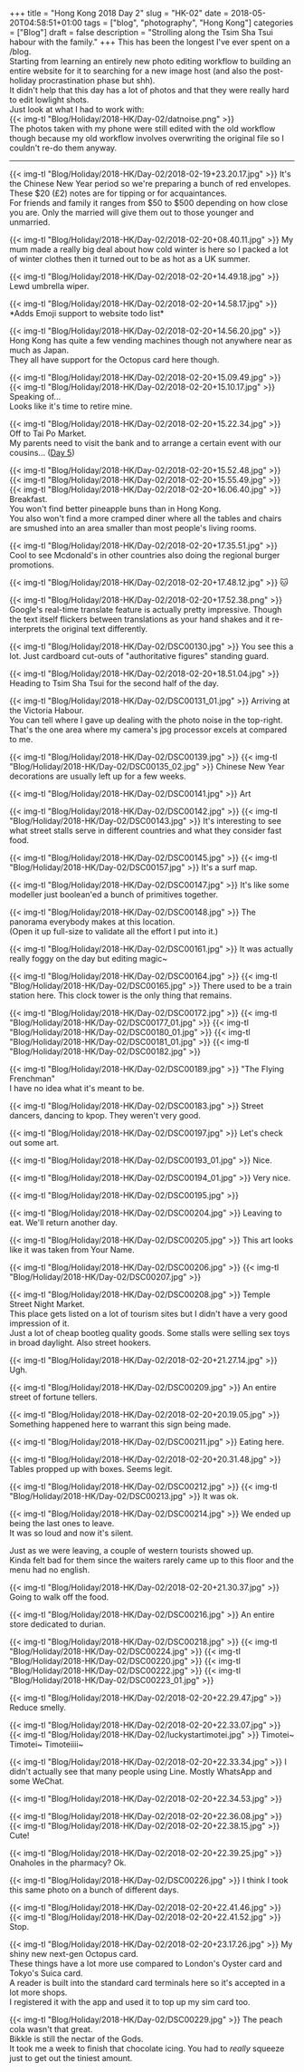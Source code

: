 +++
title = "Hong Kong 2018 Day 2"
slug = "HK-02"
date = 2018-05-20T04:58:51+01:00
tags = ["blog", "photography", "Hong Kong"]
categories = ["Blog"]
draft = false
description = "Strolling along the Tsim Sha Tsui habour with the family."
+++
This has been the longest I've ever spent on a /blog.  
Starting from learning an entirely new photo editing workflow to building an entire website for it to searching for a new image host (and also the post-holiday procrastination phase but shh).  
It didn't help that this day has a lot of photos and that they were really hard to edit lowlight shots.  
Just look at what I had to work with:  
{{< img-tl "Blog/Holiday/2018-HK/Day-02/datnoise.png" >}}  
The photos taken with my phone were still edited with the old workflow though because my old workflow involves overwriting the original file so I couldn't re-do them anyway.
<!--more-->
***

{{< img-tl "Blog/Holiday/2018-HK/Day-02/2018-02-19+23.20.17.jpg" >}}
It's the Chinese New Year period so we're preparing a bunch of red envelopes.  
These $20 (£2) notes are for tipping or for acquaintances.  
For friends and family it ranges from $50 to $500 depending on how close you are. Only the married will give them out to those younger and unmarried.

{{< img-tl "Blog/Holiday/2018-HK/Day-02/2018-02-20+08.40.11.jpg" >}}
My mum made a really big deal about how cold winter is here so I packed a lot of winter clothes then it turned out to be as hot as a UK summer.

{{< img-tl "Blog/Holiday/2018-HK/Day-02/2018-02-20+14.49.18.jpg" >}}
Lewd umbrella wiper.

{{< img-tl "Blog/Holiday/2018-HK/Day-02/2018-02-20+14.58.17.jpg" >}}
\*Adds Emoji support to website todo list\*

{{< img-tl "Blog/Holiday/2018-HK/Day-02/2018-02-20+14.56.20.jpg" >}}
Hong Kong has quite a few vending machines though not anywhere near as much as Japan.  
They all have support for the Octopus card here though.

{{< img-tl "Blog/Holiday/2018-HK/Day-02/2018-02-20+15.09.49.jpg" >}}
{{< img-tl "Blog/Holiday/2018-HK/Day-02/2018-02-20+15.10.17.jpg" >}}
Speaking of...  
Looks like it's time to retire mine.

{{< img-tl "Blog/Holiday/2018-HK/Day-02/2018-02-20+15.22.34.jpg" >}}
Off to Tai Po Market.  
My parents need to visit the bank and to arrange a certain event with our cousins... ([Day 5](/blog/2018/hk-05/))

{{< img-tl "Blog/Holiday/2018-HK/Day-02/2018-02-20+15.52.48.jpg" >}}
{{< img-tl "Blog/Holiday/2018-HK/Day-02/2018-02-20+15.55.49.jpg" >}}
{{< img-tl "Blog/Holiday/2018-HK/Day-02/2018-02-20+16.06.40.jpg" >}}
Breakfast.  
You won't find better pineapple buns than in Hong Kong.  
You also won't find a more cramped diner where all the tables and chairs are smushed into an area smaller than most people's living rooms.

{{< img-tl "Blog/Holiday/2018-HK/Day-02/2018-02-20+17.35.51.jpg" >}}
Cool to see Mcdonald's in other countries also doing the regional burger promotions.

{{< img-tl "Blog/Holiday/2018-HK/Day-02/2018-02-20+17.48.12.jpg" >}}
:cat:

{{< img-tl "Blog/Holiday/2018-HK/Day-02/2018-02-20+17.52.38.png" >}}
Google's real-time translate feature is actually pretty impressive. Though the text itself flickers between translations as your hand shakes and it re-interprets the original text differently.

{{< img-tl "Blog/Holiday/2018-HK/Day-02/DSC00130.jpg" >}}
You see this a lot. Just cardboard cut-outs of "authoritative figures" standing guard.

{{< img-tl "Blog/Holiday/2018-HK/Day-02/2018-02-20+18.51.04.jpg" >}}
Heading to Tsim Sha Tsui for the second half of the day.

{{< img-tl "Blog/Holiday/2018-HK/Day-02/DSC00131_01.jpg" >}}
Arriving at the Victoria Habour.  
You can tell where I gave up dealing with the photo noise in the top-right. That's the one area where my camera's jpg processor excels at compared to me.

{{< img-tl "Blog/Holiday/2018-HK/Day-02/DSC00139.jpg" >}}
{{< img-tl "Blog/Holiday/2018-HK/Day-02/DSC00135_02.jpg" >}}
Chinese New Year decorations are usually left up for a few weeks.

{{< img-tl "Blog/Holiday/2018-HK/Day-02/DSC00141.jpg" >}}
Art

{{< img-tl "Blog/Holiday/2018-HK/Day-02/DSC00142.jpg" >}}
{{< img-tl "Blog/Holiday/2018-HK/Day-02/DSC00143.jpg" >}}
It's interesting to see what street stalls serve in different countries and what they consider fast food.

{{< img-tl "Blog/Holiday/2018-HK/Day-02/DSC00145.jpg" >}}
{{< img-tl "Blog/Holiday/2018-HK/Day-02/DSC00157.jpg" >}}
It's a surf map.

{{< img-tl "Blog/Holiday/2018-HK/Day-02/DSC00147.jpg" >}}
It's like some modeller just boolean'ed a bunch of primitives together.

{{< img-tl "Blog/Holiday/2018-HK/Day-02/DSC00148.jpg" >}}
The panorama everybody makes at this location.  
(Open it up full-size to validate all the effort I put into it.)

{{< img-tl "Blog/Holiday/2018-HK/Day-02/DSC00161.jpg" >}}
It was actually really foggy on the day but editing magic~

{{< img-tl "Blog/Holiday/2018-HK/Day-02/DSC00164.jpg" >}}
{{< img-tl "Blog/Holiday/2018-HK/Day-02/DSC00165.jpg" >}}
There used to be a train station here. This clock tower is the only thing that remains.

{{< img-tl "Blog/Holiday/2018-HK/Day-02/DSC00172.jpg" >}}
{{< img-tl "Blog/Holiday/2018-HK/Day-02/DSC00177_01.jpg" >}}
{{< img-tl "Blog/Holiday/2018-HK/Day-02/DSC00180_01.jpg" >}}
{{< img-tl "Blog/Holiday/2018-HK/Day-02/DSC00181_01.jpg" >}}
{{< img-tl "Blog/Holiday/2018-HK/Day-02/DSC00182.jpg" >}}

{{< img-tl "Blog/Holiday/2018-HK/Day-02/DSC00189.jpg" >}}
"The Flying Frenchman"  
I have no idea what it's meant to be.

{{< img-tl "Blog/Holiday/2018-HK/Day-02/DSC00183.jpg" >}}
Street dancers, dancing to kpop. They weren't very good.

{{< img-tl "Blog/Holiday/2018-HK/Day-02/DSC00197.jpg" >}}
Let's check out some art.

{{< img-tl "Blog/Holiday/2018-HK/Day-02/DSC00193_01.jpg" >}}
Nice.

{{< img-tl "Blog/Holiday/2018-HK/Day-02/DSC00194_01.jpg" >}}
Very nice.

{{< img-tl "Blog/Holiday/2018-HK/Day-02/DSC00195.jpg" >}}

{{< img-tl "Blog/Holiday/2018-HK/Day-02/DSC00204.jpg" >}}
Leaving to eat. We'll return another day.

{{< img-tl "Blog/Holiday/2018-HK/Day-02/DSC00205.jpg" >}}
This art looks like it was taken from Your Name.

{{< img-tl "Blog/Holiday/2018-HK/Day-02/DSC00206.jpg" >}}
{{< img-tl "Blog/Holiday/2018-HK/Day-02/DSC00207.jpg" >}}

{{< img-tl "Blog/Holiday/2018-HK/Day-02/DSC00208.jpg" >}}
Temple Street Night Market.  
This place gets listed on a lot of tourism sites but I didn't have a very good impression of it.  
Just a lot of cheap bootleg quality goods. Some stalls were selling sex toys in broad daylight. Also street hookers.

{{< img-tl "Blog/Holiday/2018-HK/Day-02/2018-02-20+21.27.14.jpg" >}}
Ugh.

{{< img-tl "Blog/Holiday/2018-HK/Day-02/DSC00209.jpg" >}}
An entire street of fortune tellers.

{{< img-tl "Blog/Holiday/2018-HK/Day-02/2018-02-20+20.19.05.jpg" >}}
Something happened here to warrant this sign being made.

{{< img-tl "Blog/Holiday/2018-HK/Day-02/DSC00211.jpg" >}}
Eating here.

{{< img-tl "Blog/Holiday/2018-HK/Day-02/2018-02-20+20.31.48.jpg" >}}
Tables propped up with boxes. Seems legit.

{{< img-tl "Blog/Holiday/2018-HK/Day-02/DSC00212.jpg" >}}
{{< img-tl "Blog/Holiday/2018-HK/Day-02/DSC00213.jpg" >}}
It was ok.

{{< img-tl "Blog/Holiday/2018-HK/Day-02/DSC00214.jpg" >}}
We ended up being the last ones to leave.  
It was so loud and now it's silent.

Just as we were leaving, a couple of western tourists showed up.  
Kinda felt bad for them since the waiters rarely came up to this floor and the menu had no english.

{{< img-tl "Blog/Holiday/2018-HK/Day-02/2018-02-20+21.30.37.jpg" >}}
Going to walk off the food.

{{< img-tl "Blog/Holiday/2018-HK/Day-02/DSC00216.jpg" >}}
An entire store dedicated to durian.

{{< img-tl "Blog/Holiday/2018-HK/Day-02/DSC00218.jpg" >}}
{{< img-tl "Blog/Holiday/2018-HK/Day-02/DSC00224.jpg" >}}
{{< img-tl "Blog/Holiday/2018-HK/Day-02/DSC00220.jpg" >}}
{{< img-tl "Blog/Holiday/2018-HK/Day-02/DSC00222.jpg" >}}
{{< img-tl "Blog/Holiday/2018-HK/Day-02/DSC00223_01.jpg" >}}

{{< img-tl "Blog/Holiday/2018-HK/Day-02/2018-02-20+22.29.47.jpg" >}}
Reduce smelly.

{{< img-tl "Blog/Holiday/2018-HK/Day-02/2018-02-20+22.33.07.jpg" >}}
{{< img-tl "Blog/Holiday/2018-HK/Day-02/luckystartimotei.jpg" >}}
Timotei~ Timotei~ Timoteiiii~

{{< img-tl "Blog/Holiday/2018-HK/Day-02/2018-02-20+22.33.34.jpg" >}}
I didn't actually see that many people using Line. Mostly WhatsApp and some WeChat.

{{< img-tl "Blog/Holiday/2018-HK/Day-02/2018-02-20+22.34.53.jpg" >}}

{{< img-tl "Blog/Holiday/2018-HK/Day-02/2018-02-20+22.36.08.jpg" >}}
{{< img-tl "Blog/Holiday/2018-HK/Day-02/2018-02-20+22.38.15.jpg" >}}
Cute!

{{< img-tl "Blog/Holiday/2018-HK/Day-02/2018-02-20+22.39.25.jpg" >}}
Onaholes in the pharmacy? Ok.

{{< img-tl "Blog/Holiday/2018-HK/Day-02/DSC00226.jpg" >}}
I think I took this same photo on a bunch of different days.

{{< img-tl "Blog/Holiday/2018-HK/Day-02/2018-02-20+22.41.46.jpg" >}}
{{< img-tl "Blog/Holiday/2018-HK/Day-02/2018-02-20+22.41.52.jpg" >}}
Stop.

{{< img-tl "Blog/Holiday/2018-HK/Day-02/2018-02-20+23.17.26.jpg" >}}
My shiny new next-gen Octopus card.  
These things have a lot more use compared to London's Oyster card and Tokyo's Suica card.  
A reader is built into the standard card terminals here so it's accepted in a lot more shops.  
I registered it with the app and used it to top up my sim card too.

{{< img-tl "Blog/Holiday/2018-HK/Day-02/DSC00229.jpg" >}}
The peach cola wasn't that great.  
Bikkle is still the nectar of the Gods.  
It took me a week to finish that chocolate icing. You had to _really_ squeeze just to get out the tiniest amount.
